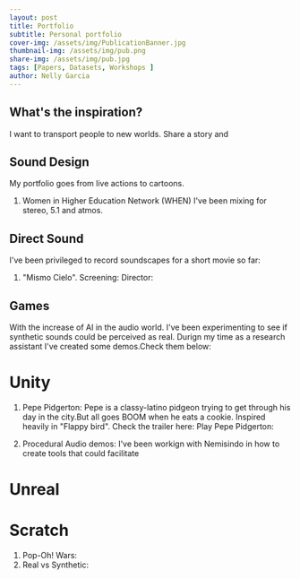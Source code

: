 ```yaml
---
layout: post
title: Portfolio
subtitle: Personal portfolio
cover-img: /assets/img/PublicationBanner.jpg
thumbnail-img: /assets/img/pub.png
share-img: /assets/img/pub.jpg
tags: [Papers, Datasets, Workshops ]
author: Nelly Garcia
---
```



## What's the inspiration? 
I want to transport people to new worlds. Share a story and 


## Sound Design
My portfolio goes from live actions to cartoons. 
1. Women in Higher Education Network (WHEN)
I've been mixing for stereo, 5.1 and atmos. 

## Direct Sound
I've been privileged to record soundscapes for a short movie so far:
1. "Mismo Cielo". 
    Screening: 
    Director:

## Games
With the increase of AI in the audio world. I've been experimenting to see if synthetic sounds could be perceived as real. Durign my time as a research assistant I've created some demos.Check them below: 
# Unity
1. Pepe Pidgerton:
    Pepe is a classy-latino pidgeon trying to get through his day in the city.But all goes BOOM when he eats a cookie. Inspired heavily in "Flappy bird".
    Check the trailer here:
    Play Pepe Pidgerton:

2. Procedural Audio demos: I've been workign with Nemisindo in how to create tools that could facilitate 

# Unreal
# Scratch
1. Pop-Oh! Wars:
2. Real vs Synthetic:
